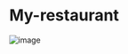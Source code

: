 # My-restaurant

![image](https://user-images.githubusercontent.com/97641077/149876184-f0fd5952-ece0-4d56-8759-29bb7e2ed5f3.jpg)
